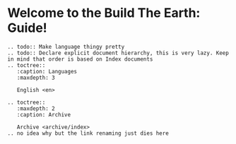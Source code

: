 <!---
title: Root
path: /..
version: 1.1.0
last-updated: 
authors:
  - @ezraen1
--->
Welcome to the Build The Earth: Guide!
==================================================

```eval_rst
.. todo:: Make language thingy pretty
.. todo:: Declare explicit document hierarchy, this is very lazy. Keep in mind that order is based on Index documents
.. toctree::
   :caption: Languages
   :maxdepth: 3

   English <en>
```

```eval_rst
.. toctree::
   :maxdepth: 2
   :caption: Archive

   Archive <archive/index>
.. no idea why but the link renaming just dies here
```   